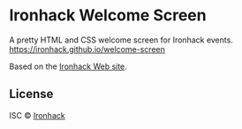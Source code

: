 Ironhack Welcome Screen
=======================

A pretty HTML and CSS welcome screen for Ironhack events.
https://ironhack.github.io/welcome-screen

Based on the [Ironhack Web site](http://ironhack.com).


License
-------

ISC © [Ironhack](http://ironhack.com)
